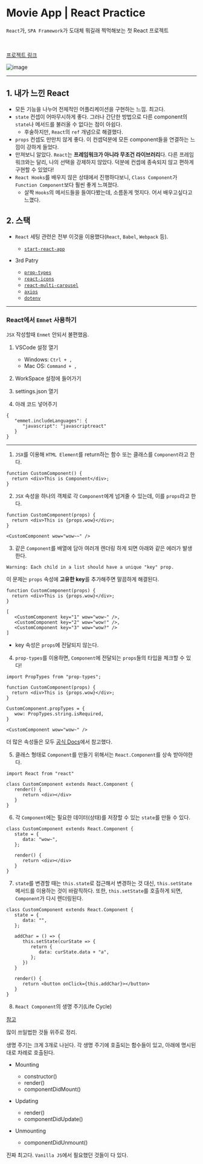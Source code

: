 # Movie App | React Practice

`React`가, `SPA Framework`가 도대체 뭐길래 찍먹해보는 첫 React 프로젝트

<br />

[프로젝트 링크](https://pshtony1.github.io/movie-app/)

![image](https://user-images.githubusercontent.com/67461578/108648432-91b4ea00-74fe-11eb-9e7f-058cbc1af8f0.png)

---

## 1. 내가 느낀 React
* 모든 기능을 나누어 전체적인 어플리케이션을 구현하는 느낌. 최고다.
* `state` 컨셉이 어마무시하게 좋다. 그러나 간단한 방법으로 다른 component의 `state`나 메서드를 불러올 수 없다는 점이 아쉽다.
   * 후술하지만, `React`의 `ref` 개념으로 해결했다.
* `props` 컨셉도 만만치 않게 좋다. 이 컨셉덕분에 모든 component들을 연결하는 느낌이 강하게 들었다.
* 만져보니 알았다. `React`는 **프레임워크가 아니라 무조건 라이브러리**다. 다른 프레임워크와는 달리, 나의 선택을 강제하지 않았다. 덕분에 컨셉에 종속되지 않고 편하게 구현할 수 있었다!
* `React Hooks`를 배우지 않은 상태에서 진행하다보니, `Class Component`가 `Function Component`보다 훨씬 좋게 느껴졌다. 
   * 살짝 `Hooks`의 메서드들을 들여다봤는데, 소름돋게 멋지다. 어서 배우고싶다고 느꼈다.

## 2. 스택 
* `React` 세팅 관련은 전부 이것을 이용했다(`React`, `Babel`, `Webpack` 등).
   * [`start-react-app`](https://github.com/facebook/create-react-app)

* 3rd Patry
   * [`prop-types`](https://www.npmjs.com/package/prop-types)
   * [`react-icons`](https://www.npmjs.com/package/react-icons)
   * [`react-multi-carousel`](https://www.npmjs.com/package/react-multi-carousel)
   * [`axios`](https://www.npmjs.com/package/axios)
   * [`dotenv`](https://www.npmjs.com/package/dotenv)

---

### React에서 `Emnet` 사용하기

`JSX` 작성할때 `Enmet` 안되서 불편했음.

1. VSCode 설정 열기

   - Windows: `Ctrl + ,`
   - Mac OS: `Command + ,`

2. WorkSpace 설정에 들어가기

3. settings.json 열기

4. 아래 코드 넣어주기

```
{
   "emmet.includeLanguages": {
      "javascript": "javascriptreact"
   }
}
```

---

1. `JSX`를 이용해 `HTML Element`를 return하는 함수 또는 클래스를 `Component`라고 한다.

```
function CustomComponent() {
  return <div>This is Component</div>;
}
```

2. `JSX` 속성을 하나의 객체로 각 `Component`에게 넘겨줄 수 있는데, 이를 `props`라고 한다.

```
function CustomComponent(props) {
  return <div>This is {props.wow}</div>;
}

<CustomComponent wow="wow~~" />
```

3. 같은 `Component`를 배열에 담아 여러개 렌더링 하게 되면 아래와 같은 에러가 발생한다.

```
Warning: Each child in a list should have a unique "key" prop.
```

이 문제는 `props` 속성에 **고유한 key**를 추가해주면 말끔하게 해결된다.

```
function CustomComponent(props) {
  return <div>This is {props.wow}</div>;
}

[
   <CustomComponent key="1" wow="wow~" />,
   <CustomComponent key="2" wow="wow!" />,
   <CustomComponent key="3" wow="wow?" />
]
```

- key 속성은 `props`에 전달되지 않는다.

4. `prop-types`를 이용하면, `Component`에 전달되는 `props`들의 타입을 체크할 수 있다!

```
import PropTypes from "prop-types";

function CustomComponent(props) {
  return <div>This is {props.wow}</div>;
}

CustomComponent.propTypes = {
   wow: PropTypes.string.isRequired,
}

<CustomComponent wow="wow~" />
```

더 많은 속성들은 모두 [공식 Docs](https://reactjs-kr.firebaseapp.com/docs/typechecking-with-proptypes.html)에서 참고했다.

5. 클래스 형태로 `Component`를 만들기 위해서는 `React.Component`를 상속 받아야한다.

```
import React from "react"

class CustomComponent extends React.Component {
   render() {
      return <div></div>
   }
}

```

6. 각 `Component`에는 필요한 데이터(상태)를 저장할 수 있는 `state`를 만들 수 있다.

```
class CustomComponent extends React.Component {
   state = {
      data: "wow~",
   };

   render() {
      return <div></div>
   }
}
```

7. `state`를 변경할 때는 `this.state`로 접근해서 변경하는 것 대신, `this.setState` 메서드를 이용하는 것이 바람직하다. 또한, `this.setState`를 호출하게 되면, `Component`가 다시 렌더링된다.

```
class CustomComponent extends React.Component {
   state = {
      data: "",
   };

   addChar = () => {
      this.setState(curState => {
         return {
            data: curState.data + "a",
         };
      })
   }

   render() {
      return <button onClick={this.addChar}></button>
   }
}
```

8. `React Component`의 생명 주기(Life Cycle)

[참고](https://ko.reactjs.org/docs/react-component.html)

많이 쓰일법한 것들 위주로 정리.

생명 주기는 크게 3개로 나뉜다. 각 생명 주기에 호출되는 함수들이 있고, 아래에 명시된대로 차례로 호출된다.

- Mounting

  - constructor()
  - render()
  - componentDidMount()

- Updating

  - render()
  - componentDidUpdate()

- Unmounting
  - componentDidUnmount()

진짜 최고다. `Vanilla JS`에서 필요했던 것들이 다 있다.

